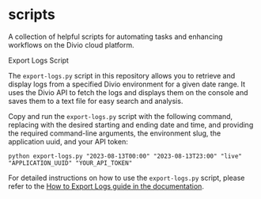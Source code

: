 # scripts

A collection of helpful scripts for automating tasks and enhancing workflows on the Divio cloud platform.

Export Logs Script

The `export-logs.py` script in this repository allows you to retrieve and display logs from a specified Divio environment for a given
 date range. It uses the Divio API to fetch the logs and displays them on the console and saves them to a text file for easy search 
and analysis.

Copy and run the `export-logs.py` script with the following command, replacing with the desired starting and ending date and time, and
 providing the required command-line arguments, the environment slug, the application uuid, and your API token:

`python export-logs.py "2023-08-13T00:00" "2023-08-13T23:00" "live" "APPLICATION_UUID" "YOUR_API_TOKEN"`

For detailed instructions on how to use the `export-logs.py` script, please refer to the [How to Export Logs guide in the documentation](https://docs.divio.com/en/latest/how-to/export-logs/). 

